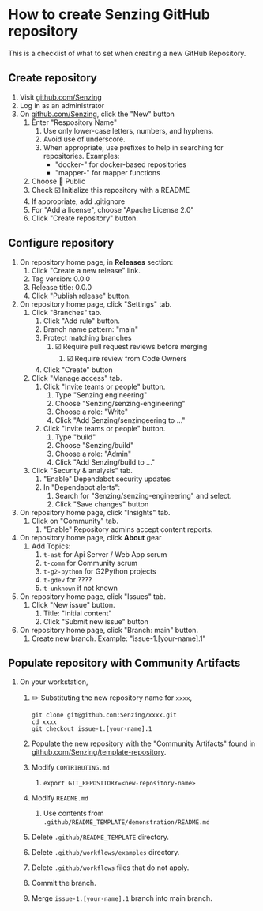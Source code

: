 # How to create Senzing GitHub repository

This is a checklist of what to set when creating a new GitHub Repository.

## Create repository

1. Visit [github.com/Senzing](https://github.com/Senzing)
1. Log in as an administrator
1. On [github.com/Senzing](https://github.com/Senzing), click the "New" button
    1. Enter "Respository Name"
        1. Use only lower-case letters, numbers, and hyphens.
        1. Avoid use of underscore.
        1. When appropriate, use prefixes to help in searching for repositories.
           Examples:
            - "docker-" for docker-based repositories
            - "mapper-" for mapper functions
    1. Choose :radio_button: Public
    1. Check :ballot_box_with_check: Initialize this repository with a README
    1. If appropriate, add .gitignore
    1. For "Add a license", choose "Apache License 2.0"
    1. Click "Create repository" button.

## Configure repository

1. On repository home page, in **Releases** section:
    1. Click "Create a new release" link.
    1. Tag version: 0.0.0
    1. Release title: 0.0.0
    1. Click "Publish release" button.
1. On repository home page, click "Settings" tab.
    1. Click "Branches" tab.
        1. Click "Add rule" button.
        1. Branch name pattern:  "main"
        1. Protect matching branches
            1. :ballot_box_with_check: Require pull request reviews before merging
                1. :ballot_box_with_check: Require review from Code Owners
        1. Click "Create" button
    1. Click "Manage access" tab.
        1. Click "Invite teams or people" button.
            1. Type "Senzing engineering"
            1. Choose "Senzing/senzing-engineering"
            1. Choose a role: "Write"
            1. Click "Add Senzing/senzingeering to ..."
        1. Click "Invite teams or people" button.
            1. Type "build"
            1. Choose "Senzing/build"
            1. Choose a role: "Admin"
            1. Click "Add Senzing/build to ..."
    1. Click "Security & analysis" tab.
        1. "Enable" Dependabot security updates
        1. In "Dependabot alerts":
            1. Search for "Senzing/senzing-engineering" and select.
            1. Click "Save changes" button
1. On repository home page, click "Insights" tab.
    1. Click on "Community" tab.
        1. "Enable" Repository admins accept content reports.
1. On repository home page, click **About** gear
    1. Add Topics:
        1. `t-ast` for Api Server / Web App scrum
        1. `t-comm` for Community scrum
        1. `t-g2-python` for G2Python projects
        1. `t-gdev` for ????
        1. `t-unknown` if not known
1. On repository home page, click "Issues" tab.
    1. Click "New issue" button.
        1. Title:  "Initial content"
        1. Click "Submit new issue" button
1. On repository home page, click "Branch: main" button.
    1. Create new branch.
       Example:
       "issue-1.[your-name].1"

## Populate repository with Community Artifacts

1. On your workstation,
    1. :pencil2: Substituting the new repository name for `xxxx`,

        ```console
        git clone git@github.com:Senzing/xxxx.git
        cd xxxx
        git checkout issue-1.[your-name].1
        ```

    1. Populate the new repository with the "Community Artifacts" found in
       [github.com/Senzing/template-repository](https://github.com/Senzing/template-repository).
    1. Modify `CONTRIBUTING.md`
        1. `export GIT_REPOSITORY=<new-repository-name>`
    1. Modify `README.md`
        1. Use contents from `.github/README_TEMPLATE/demonstration/README.md`
    1. Delete `.github/README_TEMPLATE` directory.
    1. Delete `.github/workflows/examples` directory.
    1. Delete `.github/workflows` files that do not apply.
    1. Commit the branch.
    1. Merge `issue-1.[your-name].1` branch into main branch.
